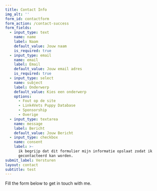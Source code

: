 ```yaml
---
title: Contact Info
img_alt: ''
form_id: contactform
form_action: /contact-success
form_fields:
  - input_type: text
    name: name
    label: Naam
    default_value: Jouw naam
    is_required: true
  - input_type: email
    name: email
    label: Email
    default_value: Jouw email adres
    is_required: true
  - input_type: select
    name: subject
    label: Onderwerp
    default_value: Kies een onderwerp
    options:
      - Fout op de site
      - Link4Vets Puppy Database
      - Sponsorship
      - Overige
  - input_type: textarea
    name: message
    label: Bericht
    default_value: Jouw Bericht
  - input_type: checkbox
    name: consent
    label: >-
      ik begrijp dat dit formulier mijn informatie opslaat zodat ik
      gecontacteerd kan worden.
submit_label: Versturen
layout: contact
subtitle: test
---
```


Fill the form below to get in touch with me.
